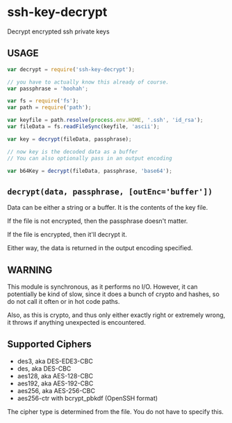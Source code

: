 # ssh-key-decrypt

Decrypt encrypted ssh private keys

## USAGE

```javascript
var decrypt = require('ssh-key-decrypt');

// you have to actually know this already of course.
var passphrase = 'hoohah';

var fs = require('fs');
var path = require('path');

var keyfile = path.resolve(process.env.HOME, '.ssh', 'id_rsa');
var fileData = fs.readFileSync(keyfile, 'ascii');

var key = decrypt(fileData, passphrase);

// now key is the decoded data as a buffer
// You can also optionally pass in an output encoding

var b64Key = decrypt(fileData, passphrase, 'base64');
```

## `decrypt(data, passphrase, [outEnc='buffer'])`

Data can be either a string or a buffer.  It is the contents of the
key file.

If the file is not encrypted, then the passphrase doesn't matter.

If the file is encrypted, then it'll decrypt it.

Either way, the data is returned in the output encoding specified.

## WARNING

This module is synchronous, as it performs no I/O.  However, it can
potentially be kind of slow, since it does a bunch of crypto and
hashes, so do not call it often or in hot code paths.

Also, as this is crypto, and thus only either exactly right or
extremely wrong, it throws if anything unexpected is encountered.

## Supported Ciphers

* des3, aka DES-EDE3-CBC
* des, aka DES-CBC
* aes128, aka AES-128-CBC
* aes192, aka AES-192-CBC
* aes256, aka AES-256-CBC
* aes256-ctr with bcrypt_pbkdf (OpenSSH format)

The cipher type is determined from the file.  You do not have to
specify this.
